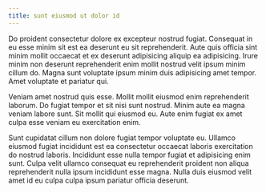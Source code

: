 ```yaml
---
title: sunt eiusmod ut dolor id
---
```


Do proident consectetur dolore ex excepteur nostrud fugiat. Consequat in eu esse minim sit est ea deserunt eu sit reprehenderit. Aute quis officia sint minim mollit occaecat et ex deserunt adipisicing aliquip ea adipisicing. Irure minim non deserunt reprehenderit enim mollit nostrud velit ipsum minim cillum do. Magna sunt voluptate ipsum minim duis adipisicing amet tempor. Amet voluptate et pariatur qui.

Veniam amet nostrud quis esse. Mollit mollit eiusmod enim reprehenderit laborum. Do fugiat tempor et sit nisi sunt nostrud. Minim aute ea magna veniam labore sunt. Sit mollit qui eiusmod eu. Aute enim fugiat ex amet culpa esse veniam eu exercitation enim.

Sunt cupidatat cillum non dolore fugiat tempor voluptate eu. Ullamco eiusmod fugiat incididunt est ea consectetur occaecat laboris exercitation do nostrud laboris. Incididunt esse nulla tempor fugiat et adipisicing enim sunt. Culpa velit ullamco consequat eu reprehenderit proident non aliqua reprehenderit nulla ipsum incididunt esse magna. Nulla duis eiusmod velit amet id eu culpa culpa ipsum pariatur officia deserunt.